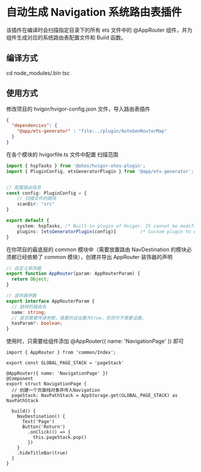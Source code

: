 # 自动生成 Navigation 系统路由表插件

该插件在编译时会扫描指定目录下的所有 ets 文件中的 @AppRouter 组件，并为组件生成对应的系统路由表配置文件和 Build 函数。

## 编译方式

cd node_modules/.bin
tsc

## 使用方式

修改项目的 hvigor/hvigor-config.json 文件，导入路由表插件

```json
{
  "dependencies": {
    "@app/ets-generator" : "file:../plugin/AutoGenRouterMap"
  }
}
```

在各个模块的 hvigorfile.ts 文件中配置 扫描范围

```typescript
import { hspTasks } from '@ohos/hvigor-ohos-plugin';
import { PluginConfig, etsGeneratorPlugin } from '@app/ets-generator';


// 配置路由信息
const config: PluginConfig = {
    // 扫描文件的路径
    scanDir: "src"
}

export default {
    system: hspTasks, /* Built-in plugin of Hvigor. It cannot be modified. */
    plugins: [etsGeneratorPlugin(config)]         /* Custom plugin to extend the functionality of Hvigor. */
}
```

在你项目的最底层的 common 模块中（需要放置路由 NavDestination 的模块必须都已经依赖了 common 模块），创建并导出 AppRouter 装饰器的声明

```typescript
// 自定义装饰器
export function AppRouter(param: AppRouterParam) {
  return Object;
}

// 装饰器参数
export interface AppRouterParam {
  // 跳转的路由名
  name: string;
  // 是否需要传递参数，需要的话设置为true，否则可不需要设置。
  hasParam?: boolean;
}
```

使用时，只需要给组件添加 @AppRouter({ name: 'NavigationPage' }) 即可

```extendtypescript
import { AppRouter } from 'common/Index';

export const GLOBAL_PAGE_STACK = 'pageStack'

@AppRouter({ name: 'NavigationPage' })
@Component
export struct NavigationPage {
  // 创建一个页面栈对象并传入Navigation
  pageStack: NavPathStack = AppStorage.get(GLOBAL_PAGE_STACK) as NavPathStack

  build() {
    NavDestination() {
      Text('Page')
      Button('Return')
        .onClick(() => {
          this.pageStack.pop()
        })
    }
    .hideTitleBar(true)
  }
}
```



